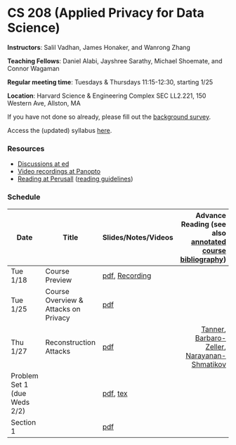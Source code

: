 # CS 208 (Applied Privacy for Data Science)

**Instructors**: Salil Vadhan, James Honaker, and Wanrong Zhang

**Teaching Fellows**: Daniel Alabi, Jayshree Sarathy, Michael Shoemate, and Connor Wagaman

**Regular meeting time**: Tuesdays & Thursdays 11:15-12:30, starting 1/25

**Location**: Harvard Science & Engineering Complex SEC LL2.221, 150 Western Ave, Allston, MA

If you have not done so already, please fill out the [background survey](https://docs.google.com/forms/d/e/1FAIpQLSfYrvV08oMJr5idotBG1eIyE6rafbKymxs_8gm9iUqpC73vKg/viewform).

Access the (updated) syllabus [here](files/cs208_spring2022_syllabus.pdf).


### Resources

* [Discussions at ed][ed]
* [Video recordings at Panopto][panopto]
* [Reading at Perusall][perusall] ([reading guidelines])

[ed]: https://edstem.org/us/courses/19868/
[panopto]: https://harvard.hosted.panopto.com/Panopto/Pages/Sessions/List.aspx#folderID=%227c2acb15-8529-47e9-9989-ae1d01404c5a%22
[perusall]: https://app.perusall.com/courses/compsci-208-applied-privacy-for-data-science/
[reading guidelines]: files/reading_and_commenting_guidelines.pdf


### Schedule

| **Date**             | **Title**     | **Slides/Notes/Videos**                                                                                                                                                          | **Advance Reading** (see also [annotated course bibliography](files/cs208_annotated_bibliography.pdf))
|----------------------|---------------|----------------------------------------------------------------------------------------------------------------------------------------------------------------------------------|---------------------------------------------------------------------------------------------------:|
| Tue 1/18 | Course Preview | [pdf](files/course_preview.pdf), [Recording](https://harvard.zoom.us/rec/play/rNU5_swSdM3xVtAd3rTReJtniCNhE4oKY54CWsA2hIPpnt2PmZGPbO-yOvIs0NpIS9y1ilRJ6SWsvH9P.hVnF5j1z4LYMDVYM) | |
| Tue 1/25 | Course Overview & Attacks on Privacy | [pdf](presentations/overview-reidentification.pdf)                                                                                                                               | |
| Thu 1/27 | Reconstruction Attacks | [pdf](presentations/reconstruction.pdf) | [Tanner](https://www.forbes.com/sites/adamtanner/2013/04/25/harvard-professor-re-identifies-anonymous-volunteers-in-dna-study/#4b8a122d92c9), [Barbaro-Zeller](https://www.nytimes.com/2006/08/09/technology/09aol.html), [Narayanan-Shmatikov](https://dl.acm.org/citation.cfm?id=1743558)|
| Problem Set 1 (due Weds 2/2) | | [pdf](homework/hw1.pdf), [tex](homework/hw1.tex)                                                                                                                           | |
| Section 1 | | [pdf](section/section1.pdf)                                                                                                                          | |
